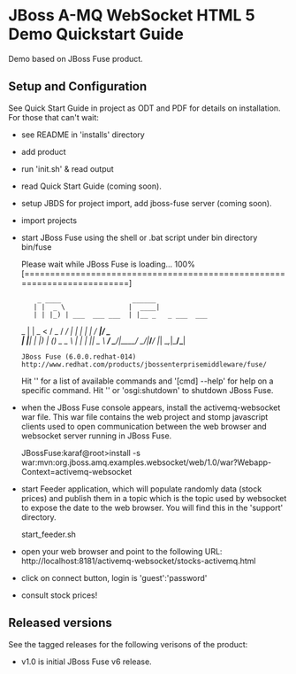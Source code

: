 JBoss A-MQ WebSocket HTML 5 Demo Quickstart Guide
=================================================

Demo based on JBoss Fuse product.

Setup and Configuration
-----------------------

See Quick Start Guide in project as ODT and PDF for details on installation. For those that can't wait:

- see README in 'installs' directory

- add product 

- run 'init.sh' & read output

- read Quick Start Guide (coming soon).

- setup JBDS for project import, add jboss-fuse server (coming soon).

- import projects

- start JBoss Fuse using the shell or .bat script under bin directory bin/fuse
	
	Please wait while JBoss Fuse is loading...
	100% [========================================================================]

	      _ ____                  ______
	     | |  _ \                |  ____|
	     | | |_) | ___  ___ ___  | |__ _   _ ___  ___
	 _   | |  _ < / _ \/ __/ __| |  __| | | / __|/ _ \
	| |__| | |_) | (_) \__ \__ \ | |  | |_| \__ \  __/
	 \____/|____/ \___/|___/___/ |_|   \__,_|___/\___|

	  JBoss Fuse (6.0.0.redhat-014)
	  http://www.redhat.com/products/jbossenterprisemiddleware/fuse/

	Hit '<tab>' for a list of available commands
	and '[cmd] --help' for help on a specific command.
	Hit '<ctrl-d>' or 'osgi:shutdown' to shutdown JBoss Fuse.

- when the JBoss Fuse console appears, install the activemq-websocket war file. This war file contains the web project and stomp javascript clients used to open communication between the web browser and websocket server running in JBoss Fuse.

    JBossFuse:karaf@root>install -s war:mvn:org.jboss.amq.examples.websocket/web/1.0/war\?Webapp-Context=activemq-websocket

- start Feeder application, which will populate randomly data (stock prices) and publish them in a topic which is the  topic used by websocket to expose the date to the web browser. You will find this in the 'support' directory.

    start_feeder.sh

- open your web browser and point to the following URL:  http://localhost:8181/activemq-websocket/stocks-activemq.html

- click on connect button, login is 'guest':'password'

- consult stock prices!


Released versions
-----------------
See the tagged releases for the following verisons of the product:

- v1.0 is initial JBoss Fuse v6 release.

